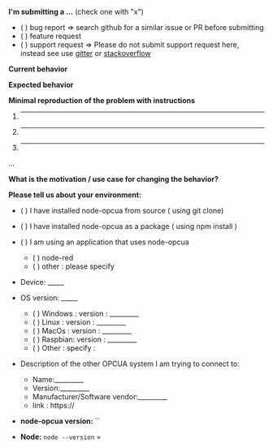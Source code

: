 <!--
IF YOU DON'T FILL OUT THE FOLLOWING INFORMATION WE MIGHT CLOSE YOUR ISSUE WITHOUT INVESTIGATING
-->

**I'm submitting a ...**  (check one with "x")


 - ( ) bug report => search github for a similar issue or PR before submitting
 - ( ) feature request
 - ( ) support request => Please do not submit support request here, instead see use 
       [gitter](https://gitter.im/node-opcua/node-opcua) or [stackoverflow](https://stackoverflow.com/questions/tagged/node-opcua)

**Current behavior**
<!-- Describe how the bug manifests. -->

**Expected behavior**
<!-- Describe what the behavior would be without the bug. -->

**Minimal reproduction of the problem with instructions**
<!--
If the current behavior is a bug or you can illustrate your feature request better with an example, 
please provide the *STEPS TO REPRODUCE* and if possible a *MINIMAL DEMO* of the problem.
-->
  1. ________________
  2. ________________
  3. ________________
  ...
  
**What is the motivation / use case for changing the behavior?**
<!-- Describe the motivation or the concrete use case -->

**Please tell us about your environment:**
<!-- Operating system, opcua server or client type, package manager,  equipment , vendor info -->


  * ( ) I have installed node-opcua from source ( using git clone)
  * ( ) I have installed node-opcua as a package ( using npm install )
  * ( ) I am using an application that uses node-opcua 
  
       - ( ) node-red
       - ( ) other : please specify 
        
  * Device: _____
  * OS version: _____
    
    - ( ) Windows : version : _________
    - ( ) Linux   : version : _________
    - ( ) MacOs   : version : _________
    - ( ) Raspbian: version : _________
    - ( ) Other   : specify :
   
   * Description of the other OPCUA system I am trying to connect to:
   
     - Name:_________
     - Version:_________
     - Manufacturer/Software vendor:_________
     - link : https://
     
    
* **node-opcua version:** ``
<!-- Check which is the hash of the last commit from node-opcua that you have locally -->

* **Node:** 
   `node --version` =


